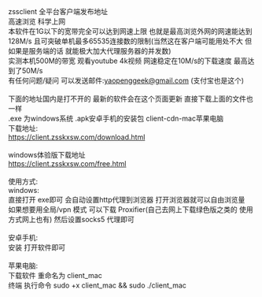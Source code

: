 zssclient 全平台客户端发布地址 <br>
高速浏览 科学上网 <br>
本软件在1G以下的宽带完全可以达到网速上限 也就是最高浏览外网的网速能达到128M/s 且可突破单机最多65535连接数的限制(当然这在客户端可能用处不大 但如果是服务端的话 就能极大加大代理服务器的并发数) <br>
实测本机500M的带宽  观看youtube 4k视频 网速稳定在10M/s的下载速度 最高达到了50M/s <br>
有任何问题/疑问 可以发送邮件:yaopenggeek@gmail.com (支付宝也是这个) <br>
 <br>
下面的地址国内是打不开的 最新的软件会在这个页面更新 直接下载上面的文件也一样 
<br>.exe 为windows系统 .apk安卓手机的安装包 client-cdn-mac苹果电脑<br>
下载地址: <br>
https://client.zsskxsw.com/download.html<br>
 <br>
windows体验版下载地址 <br>
https://client.zsskxsw.com/free.html<br>
 <br>
使用方式: <br>
windows:  <br>
直接打开 exe即可 会自动设置http代理到浏览器 打开浏览器就可以自由浏览量  <br>
如果想要用全局/vpn 模式 可以下载 Proxifier(自己去网上下载绿色版之类的 使用方式网上也有) 然后设置socks5 代理即可 <br>
 <br>
安卓手机: <br>
安装 打开软件即可 <br>
 <br>
苹果电脑: <br>
下载软件 重命名为 client_mac <br>
终端 执行命令 sudo +x client_mac && sudo ./client_mac <br>
 <br>
